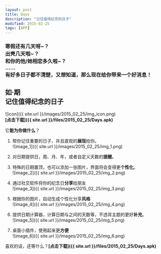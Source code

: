 ```yaml
---
layout: post
title: Days
description: "记住值得纪念的日子"
modified: 2015-02-25
tags: [APP]
---
```


### 寒假还有几天呀~？<br/>出壳几天啦~？<br/>和你的他/她相恋多久啦~？<br/>……<br/>有好多日子都不清楚，又想知道，那么现在给你带来一个好消息！

## 如·期<br/>记住值得纪念的日子

![icon]({{ site.url }}/images/2015_02_25/img_icon.png)<br/>
**[点击下载]({{ site.url }}/files/2015_02_25/Days.apk)**

它**能为你做什么**？<br/>
1. 帮你记住重要的日子，并且直观的**展现**给你。<br/>
![image_1]({{ site.url }}/images/2015_02_25/img_1.png)

2. 对日期提供日，周、月、年，或者自定义天数的**提醒**。
3. 特殊的日期置顶，也可以添加一张图片，界面将会变得更**个性化**。<br/>
![image_2]({{ site.url }}/images/2015_02_25/img_2.png)

4. 通过社交软件将你的纪念日**分享**给朋友<br/>
![image_3]({{ site.url }}/images/2015_02_25/img_3.png)
5. 根据你的图片，自动生成个性化分享**风格**<br/>
![image_4]({{ site.url }}/images/2015_02_25/img_4.png)

6. 提供日期计算器，计算日期与之间的天数等，不违背主题的更好**补充**。<br/>
![image_5]({{ site.url }}/images/2015_02_25/img_5.png)

7. 桌面小插件，使用起来更**方便**<br/>
![image_6]({{ site.url }}/images/2015_02_25/img_6.png)

喜欢的话，还等什么？**[点击下载]({{ site.url }}/files/2015_02_25/Days.apk)**